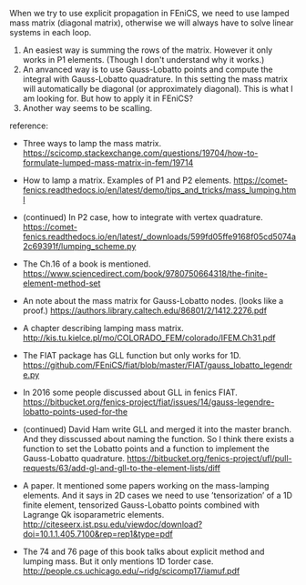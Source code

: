 When we try to use explicit propagation in FEniCS, we need to use lamped mass matrix (diagonal matrix), otherwise we will always have to solve linear systems in each loop.

1. An easiest way is summing the rows of the matrix. However it only works in P1 elements. (Though I don't understand why it works.)
2. An anvanced way is to use Gauss-Lobatto points and compute the integral with Gauss-Lobatto quadrature. In this setting the mass matrix will automatically be diagonal (or approximately diagonal). This is what I am looking for. But how to apply it in FEniCS?
3. Another way seems to be scalling. 

reference:
- Three ways to lamp the mass matrix.
https://scicomp.stackexchange.com/questions/19704/how-to-formulate-lumped-mass-matrix-in-fem/19714

- How to lamp a matrix. Examples of P1 and P2 elements.
https://comet-fenics.readthedocs.io/en/latest/demo/tips_and_tricks/mass_lumping.html

- (continued) In P2 case, how to integrate with vertex quadrature. 
https://comet-fenics.readthedocs.io/en/latest/_downloads/599fd05ffe9168f05cd5074a2c69391f/lumping_scheme.py

- The Ch.16 of a book is mentioned.
https://www.sciencedirect.com/book/9780750664318/the-finite-element-method-set

- An note about the mass matrix for Gauss-Lobatto nodes. (looks like a proof.)
https://authors.library.caltech.edu/86801/2/1412.2276.pdf

- A chapter describing lamping mass matrix.
http://kis.tu.kielce.pl/mo/COLORADO_FEM/colorado/IFEM.Ch31.pdf

- The FIAT package has GLL function but only works for 1D.
https://github.com/FEniCS/fiat/blob/master/FIAT/gauss_lobatto_legendre.py

- In 2016 some people discussed about GLL in fenics FIAT. 
https://bitbucket.org/fenics-project/fiat/issues/14/gauss-legendre-lobatto-points-used-for-the
- (continued) David Ham write GLL and merged it into the master branch. And they disscussed about naming the function. So I think there exists a function to set the Lobatto points and a function to implement the Gauss-Lobatto quadrature.
https://bitbucket.org/fenics-project/ufl/pull-requests/63/add-gl-and-gll-to-the-element-lists/diff

- A paper. It mentioned some papers working on the mass-lamping elements. And it says in 2D cases we need to use ’tensorization’ of a 1D finite element, tensorized Gauss-Lobatto points combined with Lagrange Qk isoparametric elements.
http://citeseerx.ist.psu.edu/viewdoc/download?doi=10.1.1.405.7100&rep=rep1&type=pdf

- The 74 and 76 page of this book talks about explicit method and lumping mass. But it only mentions 1D 1order case.
http://people.cs.uchicago.edu/~ridg/scicomp17/iamuf.pdf


